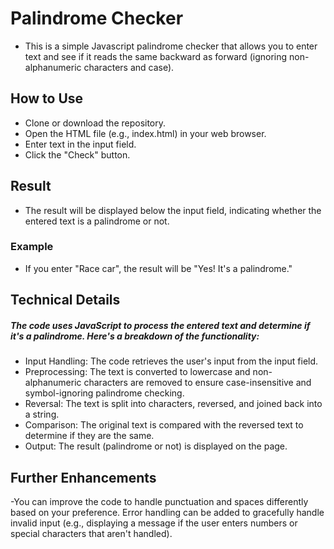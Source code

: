 # Palindrome Checker

- This is a simple Javascript palindrome checker that allows you to enter text and see if it reads the same backward as forward (ignoring non-alphanumeric characters and case).

## How to Use

- Clone or download the repository.
- Open the HTML file (e.g., index.html) in your web browser.
- Enter text in the input field.
- Click the "Check" button.

## Result

- The result will be displayed below the input field, indicating whether the entered text is a palindrome or not.

### Example

- If you enter "Race car", the result will be "Yes! It's a palindrome."

## Technical Details

##### The code uses JavaScript to process the entered text and determine if it's a palindrome. Here's a breakdown of the functionality:

- Input Handling: The code retrieves the user's input from the input field.
- Preprocessing: The text is converted to lowercase and non-alphanumeric characters are removed to ensure case-insensitive and symbol-ignoring palindrome checking.
- Reversal: The text is split into characters, reversed, and joined back into a string.
- Comparison: The original text is compared with the reversed text to determine if they are the same.
- Output: The result (palindrome or not) is displayed on the page.

## Further Enhancements

-You can improve the code to handle punctuation and spaces differently based on your preference.
Error handling can be added to gracefully handle invalid input (e.g., displaying a message if the user enters numbers or special characters that aren't handled).
